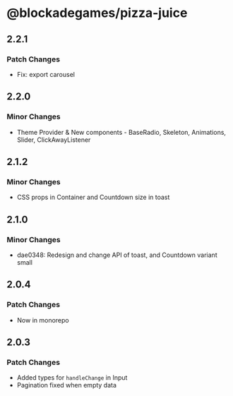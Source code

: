 # @blockadegames/pizza-juice

## 2.2.1

### Patch Changes

- Fix: export carousel

## 2.2.0

### Minor Changes

- Theme Provider & New components - BaseRadio, Skeleton, Animations, Slider, ClickAwayListener

## 2.1.2

### Minor Changes

- CSS props in Container and Countdown size in toast

## 2.1.0

### Minor Changes

- dae0348: Redesign and change API of toast, and Countdown variant small

## 2.0.4

### Patch Changes

- Now in monorepo

## 2.0.3

### Patch Changes

- Added types for `handleChange` in Input
- Pagination fixed when empty data
